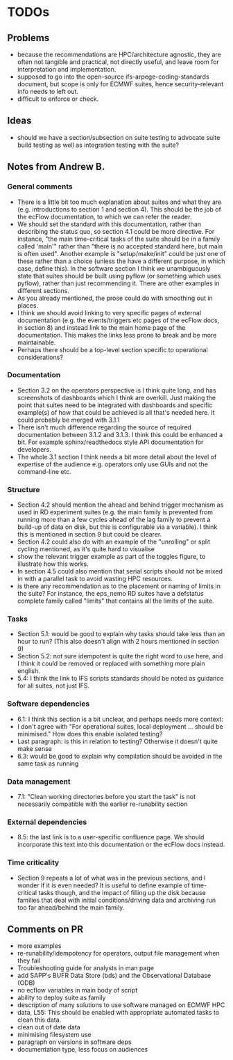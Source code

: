 # TODOs


## Problems
- because the recommendations are HPC/architecture agnostic, they are often not tangible and practical, not directly useful,
  and leave room for interpretation and implementation.
- supposed to go into the open-source ifs-arpege-coding-standards document, but scope is only for ECMWF suites, hence
  security-relevant info needs to left out.
- difficult to enforce or check.


## Ideas
- should we have a section/subsection on suite testing to advocate suite build testing as well as integration testing with the suite?

## Notes from Andrew B.

### General comments
- There is a little bit too much explanation about suites and what they are (e.g. introductions to section 1 and section 4). This should be the job of the ecFlow documentation, to which we can refer the reader.
- We should set the standard with this documentation, rather than describing the status quo, so section 4.1 could be more directive. For instance, "the main time-critical tasks of the suite should be in a family called 'main'" rather than "there is no accepted standard here, but main is often used". Another example is "setup/make/init" could be just one of these rather than a choice (unless the have a different purpose, in which case, define this). In the software section I think we unambiguously state that suites should be built using pyflow (or something which uses pyflow), rather than just recommending it. There are other examples in different sections.
- As you already mentioned, the prose could do with smoothing out in places.
- I think we should avoid linking to very specific pages of external documentation (e.g. the events/triggers etc pages of the ecFlow docs, in section 8) and instead link to the main home page of the documentation. This makes the links less prone to break and be more maintainable.
- Perhaps there should be a top-level section specific to operational considerations?

### Documentation
- Section 3.2 on the operators perspective is I think quite long, and has screenshots of dashboards which I think are overkill. Just making the point that suites need to be integrated with dashboards and specific example(s) of how that could be achieved is all that's needed here. It could probably be merged with 3.1.1
- There isn't much difference regarding the source of required documentation between 3.1.2 and 3.1.3. I think this could be enhanced a bit. For example sphinx/readthedocs style API documentation for developers.
- The whole 3.1 section I think needs a bit more detail about the level of expertise of the audience e.g. operators only use GUIs and not the command-line etc.

### Structure
- Section 4.2 should mention the ahead and behind trigger mechanism as used in RD experiment suites (e.g. the main family is prevented from running more than a few cycles ahead of the lag family to prevent a build-up of data on disk, but this is configurable via a variable). I think this is mentioned in section 9 but could be clearer.
- Section 4.2 could also do with an example of the "unrolling" or split cycling mentioned, as it's quite hard to visualise
- show the relevant trigger example as part of the toggles figure, to illustrate how this works.
- In section 4.5 could also mention that serial scripts should not be mixed in with a parallel task to avoid wasting HPC resources.
- is there any recommendation as to the placement or naming of limits in the suite? For instance, the eps_nemo RD suites have a defstatus complete family called "limits" that contains all the limits of the suite.

### Tasks
- Section 5.1: would be good to explain why tasks should take less than an hour to run? (This also doesn't align with 2 hours mentioned in section 9)
- Section 5.2: not sure idempotent is quite the right word to use here, and I think it could be removed or replaced with something more plain english.
- 5.4: I think the link to IFS scripts standards should be noted as guidance for all suites, not just IFS.

### Software dependencies
- 6.1: I think this section is a bit unclear, and perhaps needs more context:
- I don't agree with "For operational suites, local deployment ... should be minimised." How does this enable isolated testing?
- Last paragraph: is this in relation to testing? Otherwise it doesn't quite make sense
- 6.3: would be good to explain why compilation should be avoided in the same task as running

### Data management
- 7.1: "Clean working directories before you start the task" is not necessarily compatible with the earlier re-runability section

### External dependencies
- 8.5: the last link is to a user-specific confluence page. We should incorporate this text into this documentation or the ecFlow docs instead.

### Time criticality
- Section 9 repeats a lot of what was in the previous sections, and I wonder if it is even needed? It is useful to define example of time-critical tasks though, and the impact of filling up the disk because families that deal with initial conditions/driving data and archiving run too far ahead/behind the main family.


## Comments on PR
- more examples
- re-runability/idempotency for operators, output file management when they fail
- Troubleshooting guide for analysts in man page
- add SAPP's BUFR Data Store (bds) and the Observational Database (ODB)
- no ecflow variables in main body of script
- ability to deploy suite as family
- description of many solutions to use software managed on ECMWF HPC
- data, L55: This should be enabled with appropriate automated tasks to clean this data.
- clean out of date data
- minimising filesystem use
- paragraph on versions in software deps
- documentation type, less focus on audiences